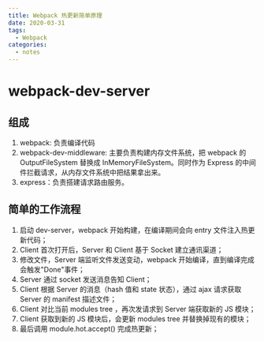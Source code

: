 ```yaml
---
title: Webpack 热更新简单原理
date: 2020-03-31
tags:
  - Webpack
categories:
  - notes
---
```


# webpack-dev-server

## 组成

1. webpack: 负责编译代码
2. webpack-dev-middleware: 主要负责构建内存文件系统，把 webpack 的 OutputFileSystem 替换成 InMemoryFileSystem。同时作为 Express 的中间件拦截请求，从内存文件系统中把结果拿出来。
3. express：负责搭建请求路由服务。

## 简单的工作流程

1. 启动 dev-server，webpack 开始构建，在编译期间会向 entry 文件注入热更新代码；
2. Client 首次打开后，Server 和 Client 基于 Socket 建立通讯渠道；
3. 修改文件，Server 端监听文件发送变动，webpack 开始编译，直到编译完成会触发"Done"事件；
4. Server 通过 socket 发送消息告知 Client；
5. Client 根据 Server 的消息（hash 值和 state 状态），通过 ajax 请求获取 Server 的 manifest 描述文件；
6. Client 对比当前 modules tree ，再次发请求到 Server 端获取新的 JS 模块；
7. Client 获取到新的 JS 模块后，会更新 modules tree 并替换掉现有的模块；
8. 最后调用 module.hot.accept() 完成热更新；
